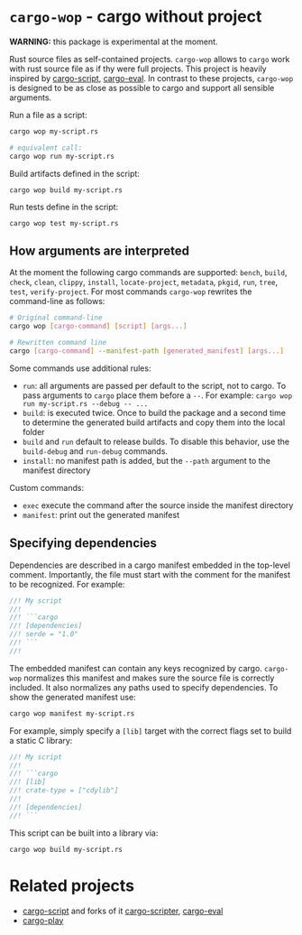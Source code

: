 # `cargo-wop` - cargo without project

**WARNING:** this package is experimental at the moment.

Rust source files as self-contained projects. `cargo-wop` allows to `cargo` work
with rust source file as if thy were full projects.   This project is heavily
inspired by [cargo-script][cargo-script], [cargo-eval][cargo-eval]. In contrast
to these projects, `cargo-wop` is designed to be as close as possible to cargo
and support all sensible arguments. 

Run a file as a script: 

```bash
cargo wop my-script.rs

# equivalent call:
cargo wop run my-script.rs
```

Build artifacts defined in the script: 

```
cargo wop build my-script.rs
```

Run tests define in the script:

```
cargo wop test my-script.rs
```
## How arguments are interpreted

At the moment the following cargo commands are supported: `bench`, `build`,
`check`, `clean`, `clippy`, `install`, `locate-project`, `metadata`, `pkgid`,
`run`, `tree`, `test`, `verify-project`. For most commands `cargo-wop` rewrites
the command-line as follows:

```bash
# Original command-line
cargo wop [cargo-command] [script] [args...]

# Rewritten command line
cargo [cargo-command] --manifest-path [generated_manifest] [args...]
```

Some commands use additional rules:

- `run`: all arguments are passed per default to the script, not to cargo. To
  pass arguments to `cargo` place them before a `--`. For example: `cargo wop
  run my-script.rs --debug -- ...`
- `build`: is executed twice. Once to build the package and a second time to
  determine the generated build artifacts and copy them into the local folder
- `build` and `run` default to release builds. To disable this behavior, use the
  `build-debug` and `run-debug` commands.
- `install`: no manifest path is added, but the `--path` argument to the
  manifest directory

Custom commands:

- `exec` execute the command after the source inside the manifest directory
- `manifest`: print out the generated manifest

## Specifying dependencies

Dependencies are described in a cargo manifest embedded in the top-level
comment. Importantly, the file must start with the comment for the manifest to
be recognized. For example:

```rust
//! My script
//!
//! ```cargo
//! [dependencies]
//! serde = "1.0"
//! ```
//! 
```

The embedded manifest can contain any keys recognized by cargo. `cargo-wop`
normalizes this manifest and makes sure the source file is correctly included.
It also normalizes any paths used to specify dependencies. To show the generated
manifest use:

```bash
cargo wop manifest my-script.rs
```
For example, simply specify a `[lib]` target with the correct flags set to build
a static C library:

```rust
//! My script
//!
//! ```cargo
//! [lib]
//! crate-type = ["cdylib"]
//! 
//! [dependencies]
//! ```
```

This script can be built into a library via:

```bash
cargo wop build my-script.rs
```

# Related projects

- [cargo-script][cargo-script] and forks of it [cargo-scripter][cargo-scripter],
  [cargo-eval][cargo-eval]
- [cargo-play][cargo-play]

[cargo-script]: https://github.com/DanielKeep/cargo-script
[cargo-eval]: https://github.com/reitermarkus/cargo-eval
[cargo-play]: https://crates.io/crates/cargo-play
[cargo-scripter]: https://crates.io/crates/cargo-scripter